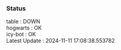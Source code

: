 ### Status


table : DOWN  
hogwarts : OK  
icy-bot : OK  
Latest Update : 2024-11-11 17:08:38.553782
